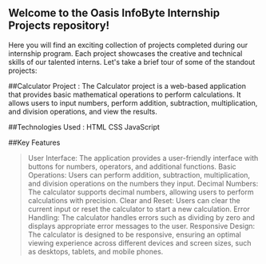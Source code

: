 ## Welcome to the Oasis InfoByte Internship Projects repository! 

Here you will find an exciting collection of projects completed during our internship program. Each project showcases the creative and technical skills of our talented interns. Let's take a brief tour of some of the standout projects:

##Calculator Project : The Calculator project is a web-based application that provides basic mathematical operations to perform calculations. It allows users to input numbers, perform addition, subtraction, multiplication, and division operations, and view the results.

##Technologies Used :
HTML
CSS
JavaScript


##Key Features
> User Interface: The application provides a user-friendly interface with buttons for numbers, operators, and additional functions.
> Basic Operations: Users can perform addition, subtraction, multiplication, and division operations on the numbers they input.
> Decimal Numbers: The calculator supports decimal numbers, allowing users to perform calculations with precision.
> Clear and Reset: Users can clear the current input or reset the calculator to start a new calculation.
> Error Handling: The calculator handles errors such as dividing by zero and displays appropriate error messages to the user.
> Responsive Design: The calculator is designed to be responsive, ensuring an optimal viewing experience across different devices and screen sizes, such as desktops, tablets, and mobile phones.
